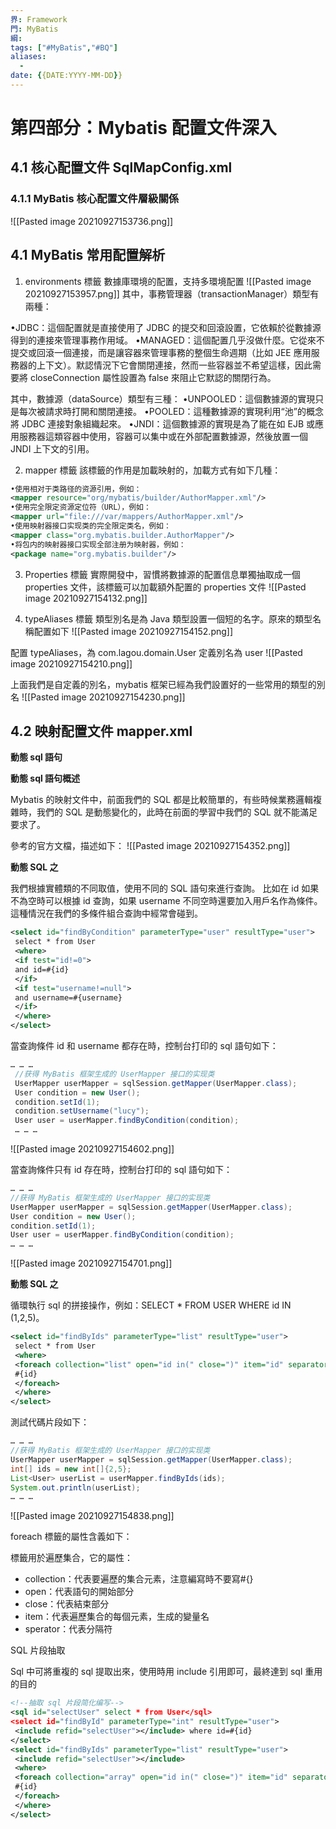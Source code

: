 ```yaml
---
界: Framework
門: MyBatis
綱: 
tags: ["#MyBatis","#BQ"]
aliases:
  - 
date: {{DATE:YYYY-MM-DD}}
---
```


# 第四部分：Mybatis 配置⽂件深⼊

## 4.1 核⼼配置⽂件 SqlMapConfig.xml

### 4.1.1 MyBatis 核心配置文件層級關係
![[Pasted image 20210927153736.png]]


## 4.1 MyBatis 常⽤配置解析
1) environments 標籤
數據庫環境的配置，⽀持多環境配置
![[Pasted image 20210927153957.png]]
其中，事務管理器（transactionManager）類型有兩種：

•JDBC：這個配置就是直接使⽤了 JDBC 的提交和回滾設置，它依賴於從數據源得到的連接來管理事務作⽤域。
•MANAGED：這個配置⼏乎沒做什麼。它從來不提交或回滾⼀個連接，⽽是讓容器來管理事務的整個⽣命週期（⽐如 JEE 應⽤服務器的上下⽂）。默認情況下它會關閉連接，然⽽⼀些容器並不希望這樣，因此需要將 closeConnection 屬性設置為 false 來阻⽌它默認的關閉⾏為。

其中，數據源（dataSource）類型有三種：
•UNPOOLED：這個數據源的實現只是每次被請求時打開和關閉連接。
•POOLED：這種數據源的實現利⽤“池”的概念將 JDBC 連接對象組織起來。
•JNDI：這個數據源的實現是為了能在如 EJB 或應⽤服務器這類容器中使⽤，容器可以集中或在外部配置數據源，然後放置⼀個 JNDI 上下⽂的引⽤。

2) mapper 標籤
該標籤的作⽤是加載映射的，加載⽅式有如下⼏種：
```xml
•使⽤相对于类路径的资源引⽤，例如：
<mapper resource="org/mybatis/builder/AuthorMapper.xml"/>
•使⽤完全限定资源定位符（URL），例如：
<mapper url="file:///var/mappers/AuthorMapper.xml"/>
•使⽤映射器接⼝实现类的完全限定类名，例如：
<mapper class="org.mybatis.builder.AuthorMapper"/>
•将包内的映射器接⼝实现全部注册为映射器，例如：
<package name="org.mybatis.builder"/>
```

3) Properties 標籤
實際開發中，習慣將數據源的配置信息單獨抽取成⼀個 properties ⽂件，該標籤可以加載額外配置的 properties ⽂件
 ![[Pasted image 20210927154132.png]]
 
4) typeAliases 標籤
類型別名是為 Java 類型設置⼀個短的名字。原來的類型名稱配置如下
 ![[Pasted image 20210927154152.png]]
 
配置 typeAliases，為 com.lagou.domain.User 定義別名為 user
![[Pasted image 20210927154210.png]]

上⾯我們是⾃定義的別名，mybatis 框架已經為我們設置好的⼀些常⽤的類型的別名
![[Pasted image 20210927154230.png]]


## 4.2 映射配置文件 mapper.xml
**動態 sql 語句**

**動態 sql 語句概述**

Mybatis 的映射⽂件中，前⾯我們的 SQL 都是⽐較簡單的，有些時候業務邏輯複雜時，我們的 SQL 是動態變化的，此時在前⾯的學習中我們的 SQL 就不能滿⾜要求了。

參考的官⽅⽂檔，描述如下：
![[Pasted image 20210927154352.png]]

**動態 SQL 之** 

我們根據實體類的不同取值，使⽤不同的 SQL 語句來進⾏查詢。 ⽐如在 id 如果不為空時可以根據 id 查詢，如果 username 不同空時還要加⼊⽤戶名作為條件。這種情況在我們的多條件組合查詢中經常會碰到。
```xml
<select id="findByCondition" parameterType="user" resultType="user">
 select * from User
 <where>
 <if test="id!=0">
 and id=#{id}
 </if>
 <if test="username!=null">
 and username=#{username}
 </if>
 </where>
</select>
```

當查詢條件 id 和 username 都存在時，控制台打印的 sql 語句如下：
```java
… … …
 //获得 MyBatis 框架⽣成的 UserMapper 接⼝的实现类
 UserMapper userMapper = sqlSession.getMapper(UserMapper.class);
 User condition = new User();
 condition.setId(1);
 condition.setUsername("lucy");
 User user = userMapper.findByCondition(condition);
 … … …
```
![[Pasted image 20210927154602.png]]

當查詢條件只有 id 存在時，控制台打印的 sql 語句如下：
```java
… … …
//获得 MyBatis 框架⽣成的 UserMapper 接⼝的实现类
UserMapper userMapper = sqlSession.getMapper(UserMapper.class);
User condition = new User();
condition.setId(1);
User user = userMapper.findByCondition(condition);
… … …

```
![[Pasted image 20210927154701.png]]

**動態 SQL 之**

循環執⾏ sql 的拼接操作，例如：SELECT * FROM USER WHERE id IN (1,2,5)。
```xml
<select id="findByIds" parameterType="list" resultType="user">
 select * from User
 <where>
 <foreach collection="list" open="id in(" close=")" item="id" separator=",">
 #{id}
 </foreach>
 </where>
</select>
```

測試代碼⽚段如下：
```java
… … …
//获得 MyBatis 框架⽣成的 UserMapper 接⼝的实现类
UserMapper userMapper = sqlSession.getMapper(UserMapper.class);
int[] ids = new int[]{2,5};
List<User> userList = userMapper.findByIds(ids);
System.out.println(userList);
… … …

```
![[Pasted image 20210927154838.png]]

foreach 標籤的屬性含義如下：

標籤⽤於遍歷集合，它的屬性：
- collection：代表要遍歷的集合元素，注意編寫時不要寫#{}
- open：代表語句的開始部分
- close：代表結束部分
- item：代表遍歷集合的每個元素，⽣成的變量名
- sperator：代表分隔符

SQL ⽚段抽取

Sql 中可將重複的 sql 提取出來，使⽤時⽤ include 引⽤即可，最終達到 sql 重⽤的⽬的
```xml
<!--抽取 sql ⽚段简化编写-->
<sql id="selectUser" select * from User</sql>
<select id="findById" parameterType="int" resultType="user">
 <include refid="selectUser"></include> where id=#{id}
</select>
<select id="findByIds" parameterType="list" resultType="user">
 <include refid="selectUser"></include>
 <where>
 <foreach collection="array" open="id in(" close=")" item="id" separator=",">
 #{id}
 </foreach>
 </where>
</select>
```

















